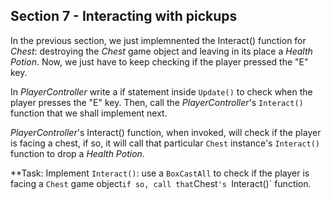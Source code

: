 ## Section 7 - Interacting with pickups

In the previous section, we just implemnented the Interact() function for *Chest*: destroying the *Chest* game object and leaving in its place a *Health Potion*. Now, we just have to keep checking if the player pressed the "E" key. 

In *PlayerController* write a if statement inside `Update()` to check when the player presses the "E" key. Then, call the *PlayerController*'s `Interact()` function that we shall implement next.

*PlayerController*'s Interact() function, when invoked, will check if the player is facing a chest, if so, it will call that particular `Chest` instance's `Interact()` function to drop a *Health Potion*.

**Task: Implement `Interact()`: use a `BoxCastAll` to check if the player is facing a `Chest` game object` if so, call that `Chest`'s `Interact()` function.

